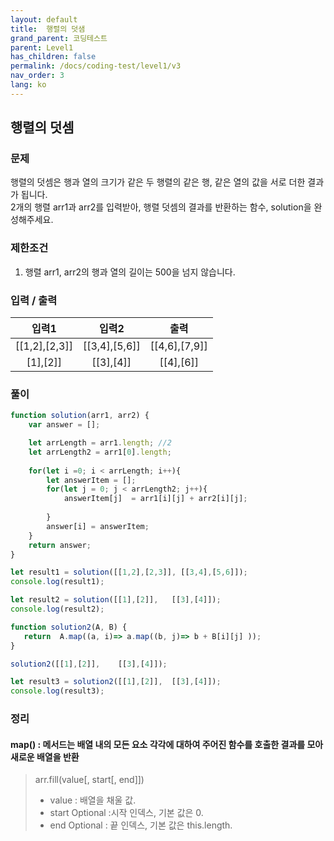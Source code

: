 ```yaml
---
layout: default
title:  행렬의 덧샘
grand_parent: 코딩테스트
parent: Level1
has_children: false
permalink: /docs/coding-test/level1/v3
nav_order: 3
lang: ko
---
```



## **행렬의 덧셈** 

### **문제** 

행렬의 덧셈은 행과 열의 크기가 같은 두 행렬의 같은 행, 같은 열의 값을 서로 더한 결과가 됩니다.  
2개의 행렬 arr1과 arr2를 입력받아, 행렬 덧셈의 결과를 반환하는 함수, solution을 완성해주세요. 


### **제한조건**

1. 행렬 arr1, arr2의 행과 열의 길이는 500을 넘지 않습니다.


### **입력 / 출력**

|입력1                  |입력2                  | 출력           |
|:---------------------:|:---------------------:|:--------------:|
|[[1,2],[2,3]]          |[[3,4],[5,6]]          |[[4,6],[7,9]]   |
|[1],[2]]               |[[3],[4]]              |[[4],[6]]       |



### **풀이**

```js 
function solution(arr1, arr2) {
    var answer = [];

    let arrLength = arr1.length; //2
    let arrLength2 = arr1[0].length;
    
    for(let i =0; i < arrLength; i++){
        let answerItem = [];
        for(let j = 0; j < arrLength2; j++){
            answerItem[j]  = arr1[i][j] + arr2[i][j];
            
        }
        answer[i] = answerItem;
    }
    return answer;
}

let result1 = solution([[1,2],[2,3]], [[3,4],[5,6]]);
console.log(result1);

let result2 = solution([[1],[2]],	[[3],[4]]);
console.log(result2);
```


```js
function solution2(A, B) {
   return  A.map((a, i)=> a.map((b, j)=> b + B[i][j] ));
}

solution2([[1],[2]],	[[3],[4]]);

let result3 = solution2([[1],[2]],	[[3],[4]]);
console.log(result3);
```


### **정리**

#### **map() : 메서드는 배열 내의 모든 요소 각각에 대하여 주어진 함수를 호출한 결과를 모아 새로운 배열을 반환**
> arr.fill(value[, start[, end]])
> - value : 배열을 채울 값.
> - start Optional :시작 인덱스, 기본 값은 0.
> - end Optional : 끝 인덱스, 기본 값은 this.length.
